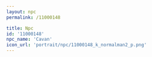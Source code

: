 ```yaml
---
layout: npc
permalink: /11000148

title: Npc
id: '11000148'
npc_name: 'Cavan'
icon_url: 'portrait/npc/11000148_k_normalman2_p.png'
---
```

